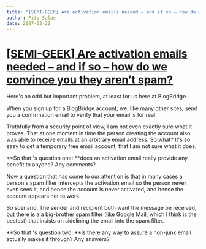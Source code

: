 ```yaml
---
title: "[SEMI-GEEK] Are activation emails needed – and if so – how do we convince you they aren’t spam?"
author: Pito Salas
date: 2007-02-22
---
```

# [[SEMI-GEEK] Are activation emails needed – and if so – how do we convince you they aren’t spam?](None)




Here's an odd but important problem, at least for us here at BlogBridge.

When you sign up for a BlogBridge account, we, like many other sites, send you
a confirmation email to verify that your email is for real.

Truthfully from a security point of view, I am not even exactly sure what it
proves. That at one moment in time the person creating the account also was
able to receive emails at an arbitrary email address. So what? It's so easy to
get a temporary free email account, that I am not sure what it does.

**So that 's question one: **does an activation email really provide any
benefit to anyone? Any comments?

Now a question that has come to our attention is that in many cases a person's
spam filter intercepts the activation email so the person never even sees it,
and hence the account is never activated, and hence the account appears not to
work.

So scenario: The sender and recipient both want the message be received, but
there is a a big-brother spam filter (like Google Mail, which I think is the
bestest) that insists on sidelining the email into the spam filter.

**So that 's question two: **Is there any way to assure a non-junk email
actually makes it through? Any answers?


